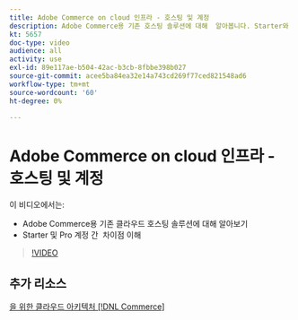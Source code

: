 ```yaml
---
title: Adobe Commerce on cloud 인프라 - 호스팅 및 계정
description: Adobe Commerce용 기존 호스팅 솔루션에 대해 ​ 알아봅니다. Starter와 Pro 계정 간의 차이점을 ​ 파악합니다.
kt: 5657
doc-type: video
audience: all
activity: use
exl-id: 89e117ae-b504-42ac-b3cb-8fbbe398b027
source-git-commit: acee5ba84ea32e14a743cd269f77ced821548ad6
workflow-type: tm+mt
source-wordcount: '60'
ht-degree: 0%

---
```


# Adobe Commerce on cloud 인프라 - 호스팅 및 계정

이 비디오에서는:

- Adobe Commerce용 기존 클라우드 호스팅 솔루션&#x200B;에 대해 알아보기
- Starter 및 Pro 계정 간 &#x200B; 차이점 이해

>[!VIDEO](https://video.tv.adobe.com/v/35813?quality=12&learn=on)

## 추가 리소스

[을 위한 클라우드 아키텍처 [!DNL Commerce]](https://devdocs.magento.com/cloud/architecture/cloud-architecture.html)
